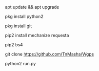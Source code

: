 apt update && apt upgrade

pkg install python2

pkg install git

pip2 install mechanize requesta

pip2 bs4

git clone https://github.com/TnMasha/Wgps

python2 run.py


